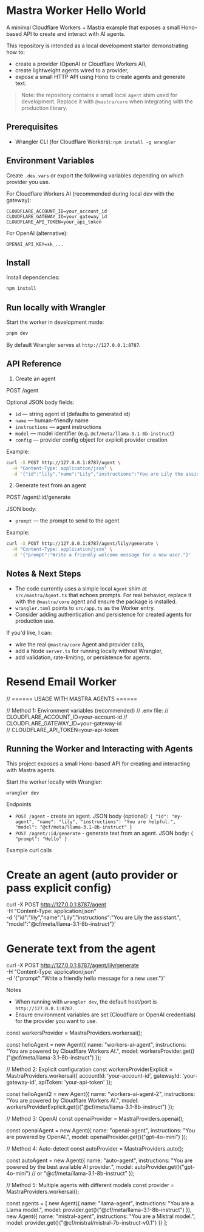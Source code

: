 # Mastra Worker Hello World

A minimal Cloudflare Workers + Mastra example that exposes a small Hono-based API to create and interact with AI agents.

This repository is intended as a local development starter demonstrating how to:

- create a provider (OpenAI or Cloudflare Workers AI),
- create lightweight agents wired to a provider,
- expose a small HTTP API using Hono to create agents and generate text.

> Note: the repository contains a small local `Agent` shim used for development. Replace it with `@mastra/core` when integrating with the production library.

## Prerequisites

- Wrangler CLI (for Cloudflare Workers): `npm install -g wrangler`

## Environment Variables

Create `.dev.vars` or export the following variables depending on which provider you use.

For Cloudflare Workers AI (recommended during local dev with the gateway):

```
CLOUDFLARE_ACCOUNT_ID=your_account_id
CLOUDFLARE_GATEWAY_ID=your_gateway_id
CLOUDFLARE_API_TOKEN=your_api_token
```

For OpenAI (alternative):

```
OPENAI_API_KEY=sk_...
```

## Install

Install dependencies:

```bash
npm install
```

## Run locally with Wrangler

Start the worker in development mode:

```bash
pnpm dev
```

By default Wrangler serves at `http://127.0.0.1:8787`.

## API Reference

1. Create an agent

POST /agent

Optional JSON body fields:

- `id` — string agent id (defaults to generated id)
- `name` — human-friendly name
- `instructions` — agent instructions
- `model` — model identifier (e.g. `@cf/meta/llama-3.1-8b-instruct`)
- `config` — provider config object for explicit provider creation

Example:

```bash
curl -X POST http://127.0.0.1:8787/agent \
  -H "Content-Type: application/json" \
  -d '{"id":"lily","name":"Lily","instructions":"You are Lily the assistant.","model":"@cf/meta/llama-3.1-8b-instruct"}'
```

2. Generate text from an agent

POST /agent/:id/generate

JSON body:

- `prompt` — the prompt to send to the agent

Example:

```bash
curl -X POST http://127.0.0.1:8787/agent/lily/generate \
  -H "Content-Type: application/json" \
  -d '{"prompt":"Write a friendly welcome message for a new user."}'
```

## Notes & Next Steps

- The code currently uses a simple local `Agent` shim at `src/mastra/Agent.ts` that echoes prompts. For real behavior, replace it with the `@mastra/core` agent and ensure the package is installed.
- `wrangler.toml` points to `src/app.ts` as the Worker entry.
- Consider adding authentication and persistence for created agents for production use.

If you'd like, I can:

- wire the real `@mastra/core` Agent and provider calls,
- add a Node `server.ts` for running locally without Wrangler,
- add validation, rate-limiting, or persistence for agents.

# Resend Email Worker

// ====== USAGE WITH MASTRA AGENTS ======

// Method 1: Environment variables (recommended)
// .env file:
// CLOUDFLARE_ACCOUNT_ID=your-account-id
// CLOUDFLARE_GATEWAY_ID=your-gateway-id  
// CLOUDFLARE_API_TOKEN=your-api-token

## Running the Worker and Interacting with Agents

This project exposes a small Hono-based API for creating and interacting with Mastra agents.

Start the worker locally with Wrangler:

```bash
wrangler dev
```

Endpoints

- `POST /agent` - create an agent. JSON body (optional): `{ "id": "my-agent", "name": "lily", "instructions": "You are helpful.", "model": "@cf/meta/llama-3.1-8b-instruct" }`
- `POST /agent/:id/generate` - generate text from an agent. JSON body: `{ "prompt": "Hello" }`

Example curl calls

# Create an agent (auto provider or pass explicit config)

curl -X POST http://127.0.0.1:8787/agent \
 -H "Content-Type: application/json" \
 -d '{"id":"lily","name":"Lily","instructions":"You are Lily the assistant.", "model":"@cf/meta/llama-3.1-8b-instruct"}'

# Generate text from the agent

curl -X POST http://127.0.0.1:8787/agent/lily/generate \
 -H "Content-Type: application/json" \
 -d '{"prompt":"Write a friendly hello message for a new user."}'

Notes

- When running with `wrangler dev`, the default host/port is `http://127.0.0.1:8787`.
- Ensure environment variables are set (Cloudflare or OpenAI credentials) for the provider you want to use.

const workersProvider = MastraProviders.workersai();

const helloAgent = new Agent({
name: "workers-ai-agent",
instructions: "You are powered by Cloudflare Workers AI.",
model: workersProvider.get()("@cf/meta/llama-3.1-8b-instruct")
});

// Method 2: Explicit configuration
const workersProviderExplicit = MastraProviders.workersai({
accountId: 'your-account-id',
gatewayId: 'your-gateway-id',
apiToken: 'your-api-token'
});

const helloAgent2 = new Agent({
name: "workers-ai-agent-2",
instructions: "You are powered by Cloudflare Workers AI.",
model: workersProviderExplicit.get()("@cf/meta/llama-3.1-8b-instruct")
});

// Method 3: OpenAI
const openaiProvider = MastraProviders.openai();

const openaiAgent = new Agent({
name: "openai-agent",
instructions: "You are powered by OpenAI.",
model: openaiProvider.get()("gpt-4o-mini")
});

// Method 4: Auto-detect
const autoProvider = MastraProviders.auto();

const autoAgent = new Agent({
name: "auto-agent",
instructions: "You are powered by the best available AI provider.",
model: autoProvider.get()("gpt-4o-mini") // or "@cf/meta/llama-3.1-8b-instruct"
});

// Method 5: Multiple agents with different models
const provider = MastraProviders.workersai();

const agents = [
new Agent({
name: "llama-agent",
instructions: "You are a Llama model.",
model: provider.get()("@cf/meta/llama-3.1-8b-instruct")
}),
new Agent({
name: "mistral-agent",
instructions: "You are a Mistral model.",
model: provider.get()("@cf/mistral/mistral-7b-instruct-v0.1")
})
];
